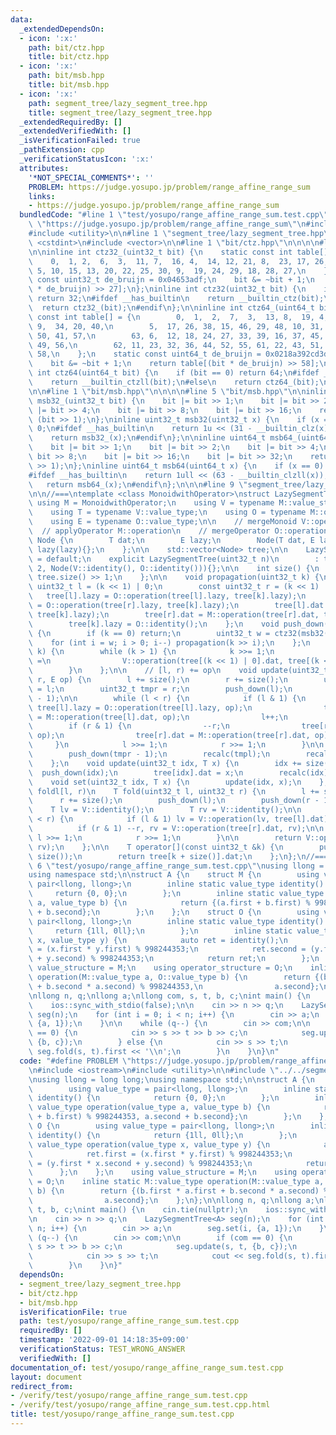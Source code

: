 ```yaml
---
data:
  _extendedDependsOn:
  - icon: ':x:'
    path: bit/ctz.hpp
    title: bit/ctz.hpp
  - icon: ':x:'
    path: bit/msb.hpp
    title: bit/msb.hpp
  - icon: ':x:'
    path: segment_tree/lazy_segment_tree.hpp
    title: segment_tree/lazy_segment_tree.hpp
  _extendedRequiredBy: []
  _extendedVerifiedWith: []
  _isVerificationFailed: true
  _pathExtension: cpp
  _verificationStatusIcon: ':x:'
  attributes:
    '*NOT_SPECIAL_COMMENTS*': ''
    PROBLEM: https://judge.yosupo.jp/problem/range_affine_range_sum
    links:
    - https://judge.yosupo.jp/problem/range_affine_range_sum
  bundledCode: "#line 1 \"test/yosupo/range_affine_range_sum.test.cpp\"\n#define PROBLEM\
    \ \"https://judge.yosupo.jp/problem/range_affine_range_sum\"\n#include <iostream>\n\
    #include <utility>\n\n#line 1 \"segment_tree/lazy_segment_tree.hpp\"\n\n\n\n#include\
    \ <cstdint>\n#include <vector>\n\n#line 1 \"bit/ctz.hpp\"\n\n\n\n#line 5 \"bit/ctz.hpp\"\
    \n\ninline int ctz32_(uint32_t bit) {\n    static const int table[] = {\n    \
    \    0,  1, 2,  6,  3,  11, 7,  16, 4,  14, 12, 21, 8,  23, 17, 26,\n        31,\
    \ 5, 10, 15, 13, 20, 22, 25, 30, 9,  19, 24, 29, 18, 28, 27,\n    };\n    static\
    \ const uint32_t de_bruijn = 0x04653adf;\n    bit &= ~bit + 1;\n    return table[(bit\
    \ * de_bruijn) >> 27];\n};\ninline int ctz32(uint32_t bit) {\n    if (bit == 0)\
    \ return 32;\n#ifdef __has_builtin\n    return __builtin_ctz(bit);\n#else\n  \
    \  return ctz32_(bit);\n#endif\n};\n\ninline int ctz64_(uint64_t bit) {\n    static\
    \ const int table[] = {\n        0,  1,  2,  7,  3,  13, 8,  19, 4,  25, 14, 28,\
    \ 9,  34, 20, 40,\n        5,  17, 26, 38, 15, 46, 29, 48, 10, 31, 35, 54, 21,\
    \ 50, 41, 57,\n        63, 6,  12, 18, 24, 27, 33, 39, 16, 37, 45, 47, 30, 53,\
    \ 49, 56,\n        62, 11, 23, 32, 36, 44, 52, 55, 61, 22, 43, 51, 60, 42, 59,\
    \ 58,\n    };\n    static const uint64_t de_bruijn = 0x0218a392cd3d5dbfull;\n\
    \    bit &= ~bit + 1;\n    return table[(bit * de_bruijn) >> 58];\n};\ninline\
    \ int ctz64(uint64_t bit) {\n    if (bit == 0) return 64;\n#ifdef __has_builtin\n\
    \    return __builtin_ctzll(bit);\n#else\n    return ctz64_(bit);\n#endif\n};\n\
    \n\n#line 1 \"bit/msb.hpp\"\n\n\n\n#line 5 \"bit/msb.hpp\"\n\ninline uint32_t\
    \ msb32_(uint32_t bit) {\n    bit |= bit >> 1;\n    bit |= bit >> 2;\n    bit\
    \ |= bit >> 4;\n    bit |= bit >> 8;\n    bit |= bit >> 16;\n    return bit ^\
    \ (bit >> 1);\n};\ninline uint32_t msb32(uint32_t x) {\n    if (x == 0) return\
    \ 0;\n#ifdef __has_builtin\n    return 1u << (31 - __builtin_clz(x));\n#else\n\
    \    return msb32_(x);\n#endif\n};\n\ninline uint64_t msb64_(uint64_t bit) {\n\
    \    bit |= bit >> 1;\n    bit |= bit >> 2;\n    bit |= bit >> 4;\n    bit |=\
    \ bit >> 8;\n    bit |= bit >> 16;\n    bit |= bit >> 32;\n    return bit ^ (bit\
    \ >> 1);\n};\ninline uint64_t msb64(uint64_t x) {\n    if (x == 0) return 0;\n\
    #ifdef __has_builtin\n    return 1ull << (63 - __builtin_clzll(x));\n#else\n \
    \   return msb64_(x);\n#endif\n};\n\n\n#line 9 \"segment_tree/lazy_segment_tree.hpp\"\
    \n\n//===\ntemplate <class MonoidwithOperator>\nstruct LazySegmentTree {\n   \
    \ using M = MonoidwithOperator;\n    using V = typename M::value_structure;\n\
    \    using T = typename V::value_type;\n    using O = typename M::operator_structure;\n\
    \    using E = typename O::value_type;\n\n    // mergeMonoid V::operation\n  \
    \  // applyOperator M::operation\n    // mergeOperator O::operation\n\n    struct\
    \ Node {\n        T dat;\n        E lazy;\n        Node(T dat, E lazy) : dat(dat),\
    \ lazy(lazy){};\n    };\n\n    std::vector<Node> tree;\n\n    LazySegmentTree()\
    \ = default;\n    explicit LazySegmentTree(uint32_t n)\n        : tree(n * 2 +\
    \ 2, Node(V::identity(), O::identity())){};\n\n    int size() {\n        return\
    \ tree.size() >> 1;\n    };\n\n    void propagation(uint32_t k) {\n        const\
    \ uint32_t l = (k << 1) | 0;\n        const uint32_t r = (k << 1) | 1;\n     \
    \   tree[l].lazy = O::operation(tree[l].lazy, tree[k].lazy);\n        tree[r].lazy\
    \ = O::operation(tree[r].lazy, tree[k].lazy);\n        tree[l].dat = M::operation(tree[l].dat,\
    \ tree[k].lazy);\n        tree[r].dat = M::operation(tree[r].dat, tree[k].lazy);\n\
    \        tree[k].lazy = O::identity();\n    };\n    void push_down(uint32_t k)\
    \ {\n        if (k == 0) return;\n        uint32_t w = ctz32(msb32(k));\n    \
    \    for (int i = w; i > 0; i--) propagation(k >> i);\n    };\n    void recalc(uint32_t\
    \ k) {\n        while (k > 1) {\n            k >>= 1;\n            tree[k].dat\
    \ =\n                V::operation(tree[(k << 1) | 0].dat, tree[(k << 1) | 1].dat);\n\
    \        }\n    };\n\n    // [l, r) += op\n    void update(uint32_t l, uint32_t\
    \ r, E op) {\n        l += size();\n        r += size();\n        uint32_t tmpl\
    \ = l;\n        uint32_t tmpr = r;\n        push_down(l);\n        push_down(r\
    \ - 1);\n\n        while (l < r) {\n            if (l & 1) {\n               \
    \ tree[l].lazy = O::operation(tree[l].lazy, op);\n                tree[l].dat\
    \ = M::operation(tree[l].dat, op);\n                l++;\n            }\n    \
    \        if (r & 1) {\n                --r;\n                tree[r].lazy = O::operation(tree[r].lazy,\
    \ op);\n                tree[r].dat = M::operation(tree[r].dat, op);\n       \
    \     }\n            l >>= 1;\n            r >>= 1;\n        }\n\n        push_down(tmpl);\n\
    \        push_down(tmpr - 1);\n        recalc(tmpl);\n        recalc(tmpr - 1);\n\
    \    };\n    void update(uint32_t idx, T x) {\n        idx += size();\n      \
    \  push_down(idx);\n        tree[idx].dat = x;\n        recalc(idx);\n    };\n\
    \    void set(uint32_t idx, T x) {\n        update(idx, x);\n    };\n\n    //\
    \ foldl[l, r)\n    T fold(uint32_t l, uint32_t r) {\n        l += size();\n  \
    \      r += size();\n        push_down(l);\n        push_down(r - 1);\n\n    \
    \    T lv = V::identity();\n        T rv = V::identity();\n\n        while (l\
    \ < r) {\n            if (l & 1) lv = V::operation(lv, tree[l].dat), l++;\n  \
    \          if (r & 1) --r, rv = V::operation(tree[r].dat, rv);\n\n           \
    \ l >>= 1;\n            r >>= 1;\n        }\n\n        return V::operation(lv,\
    \ rv);\n    };\n\n    T operator[](const uint32_t &k) {\n        push_down(k +\
    \ size());\n        return tree[k + size()].dat;\n    };\n};\n//===\n\n\n#line\
    \ 6 \"test/yosupo/range_affine_range_sum.test.cpp\"\nusing llong = long long;\n\
    using namespace std;\n\nstruct A {\n    struct M {\n        using value_type =\
    \ pair<llong, llong>;\n        inline static value_type identity() {\n       \
    \     return {0, 0};\n        };\n        inline static value_type operation(value_type\
    \ a, value_type b) {\n            return {(a.first + b.first) % 998244353, a.second\
    \ + b.second};\n        };\n    };\n    struct O {\n        using value_type =\
    \ pair<llong, llong>;\n        inline static value_type identity() {\n       \
    \     return {1ll, 0ll};\n        };\n        inline static value_type operation(value_type\
    \ x, value_type y) {\n            auto ret = identity();\n            ret.first\
    \ = (x.first * y.first) % 998244353;\n            ret.second = (y.first * x.second\
    \ + y.second) % 998244353;\n            return ret;\n        };\n    };\n    using\
    \ value_structure = M;\n    using operator_structure = O;\n    inline static M::value_type\
    \ operation(M::value_type a, O::value_type b) {\n        return {(b.first * a.first\
    \ + b.second * a.second) % 998244353,\n                a.second};\n    };\n};\n\
    \nllong n, q;\nllong a;\nllong com, s, t, b, c;\nint main() {\n    cin.tie(nullptr);\n\
    \    ios::sync_with_stdio(false);\n\n    cin >> n >> q;\n    LazySegmentTree<A>\
    \ seg(n);\n    for (int i = 0; i < n; i++) {\n        cin >> a;\n        seg.set(i,\
    \ {a, 1});\n    }\n\n    while (q--) {\n        cin >> com;\n\n        if (com\
    \ == 0) {\n            cin >> s >> t >> b >> c;\n            seg.update(s, t,\
    \ {b, c});\n        } else {\n            cin >> s >> t;\n            cout <<\
    \ seg.fold(s, t).first << '\\n';\n        }\n    }\n}\n"
  code: "#define PROBLEM \"https://judge.yosupo.jp/problem/range_affine_range_sum\"\
    \n#include <iostream>\n#include <utility>\n\n#include \"../../segment_tree/lazy_segment_tree.hpp\"\
    \nusing llong = long long;\nusing namespace std;\n\nstruct A {\n    struct M {\n\
    \        using value_type = pair<llong, llong>;\n        inline static value_type\
    \ identity() {\n            return {0, 0};\n        };\n        inline static\
    \ value_type operation(value_type a, value_type b) {\n            return {(a.first\
    \ + b.first) % 998244353, a.second + b.second};\n        };\n    };\n    struct\
    \ O {\n        using value_type = pair<llong, llong>;\n        inline static value_type\
    \ identity() {\n            return {1ll, 0ll};\n        };\n        inline static\
    \ value_type operation(value_type x, value_type y) {\n            auto ret = identity();\n\
    \            ret.first = (x.first * y.first) % 998244353;\n            ret.second\
    \ = (y.first * x.second + y.second) % 998244353;\n            return ret;\n  \
    \      };\n    };\n    using value_structure = M;\n    using operator_structure\
    \ = O;\n    inline static M::value_type operation(M::value_type a, O::value_type\
    \ b) {\n        return {(b.first * a.first + b.second * a.second) % 998244353,\n\
    \                a.second};\n    };\n};\n\nllong n, q;\nllong a;\nllong com, s,\
    \ t, b, c;\nint main() {\n    cin.tie(nullptr);\n    ios::sync_with_stdio(false);\n\
    \n    cin >> n >> q;\n    LazySegmentTree<A> seg(n);\n    for (int i = 0; i <\
    \ n; i++) {\n        cin >> a;\n        seg.set(i, {a, 1});\n    }\n\n    while\
    \ (q--) {\n        cin >> com;\n\n        if (com == 0) {\n            cin >>\
    \ s >> t >> b >> c;\n            seg.update(s, t, {b, c});\n        } else {\n\
    \            cin >> s >> t;\n            cout << seg.fold(s, t).first << '\\n';\n\
    \        }\n    }\n}"
  dependsOn:
  - segment_tree/lazy_segment_tree.hpp
  - bit/ctz.hpp
  - bit/msb.hpp
  isVerificationFile: true
  path: test/yosupo/range_affine_range_sum.test.cpp
  requiredBy: []
  timestamp: '2022-09-01 14:18:35+09:00'
  verificationStatus: TEST_WRONG_ANSWER
  verifiedWith: []
documentation_of: test/yosupo/range_affine_range_sum.test.cpp
layout: document
redirect_from:
- /verify/test/yosupo/range_affine_range_sum.test.cpp
- /verify/test/yosupo/range_affine_range_sum.test.cpp.html
title: test/yosupo/range_affine_range_sum.test.cpp
---
```


